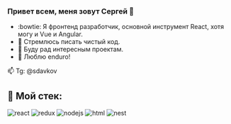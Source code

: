### Привет всем, меня зовут Сергей 👋

- :bowtie: Я фронтенд разработчик, основной инструмент React, хотя могу и Vue и Angular.
- :dart: Стремлюсь писать чистый код.
- :green_apple: Буду рад интересным проектам.
- :mountain_bicyclist: Люблю enduro!

:mailbox: Tg: @sdavkov

## :triangular_ruler: Мой стек:
![react](https://user-images.githubusercontent.com/22083233/169102090-542146a1-3ab6-4415-81ab-c1644d4d0658.png)
![redux](https://user-images.githubusercontent.com/22083233/169102122-44d61622-23cb-4d97-8e0d-75c1194022b1.png)
![nodejs](https://user-images.githubusercontent.com/22083233/169102150-0b8ba799-fefe-447e-bb7d-51937f01a466.png)
![html](https://user-images.githubusercontent.com/22083233/169102199-0c72572c-e022-4e61-905b-c05e9b9f7bb2.png)
![nest](https://user-images.githubusercontent.com/22083233/169102218-12aed77d-e626-4050-9637-22cacfaa493f.png)

<!--
**sdavkov/sdavkov** is a ✨ _special_ ✨ repository because its `README.md` (this file) appears on your GitHub profile.

Here are some ideas to get you started:

- 🔭 I’m currently working on ...
- 🌱 I’m currently learning ...
- 👯 I’m looking to collaborate on ...
- 🤔 I’m looking for help with ...
- 💬 Ask me about ...
- 📫 How to reach me: ...
- 😄 Pronouns: ...
- ⚡ Fun fact: ...
-->
